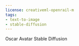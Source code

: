 ```yaml
---
license: creativeml-openrail-m
tags:
- text-to-image
- stable-diffusion
---
```

Oscar Avatar Stable Diffusion